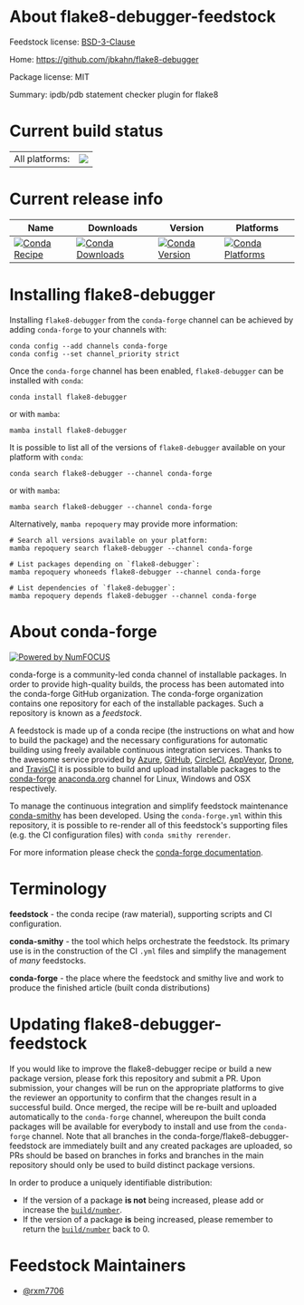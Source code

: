 About flake8-debugger-feedstock
===============================

Feedstock license: [BSD-3-Clause](https://github.com/conda-forge/flake8-debugger-feedstock/blob/main/LICENSE.txt)

Home: https://github.com/jbkahn/flake8-debugger

Package license: MIT

Summary: ipdb/pdb statement checker plugin for flake8

Current build status
====================


<table><tr><td>All platforms:</td>
    <td>
      <a href="https://dev.azure.com/conda-forge/feedstock-builds/_build/latest?definitionId=20862&branchName=main">
        <img src="https://dev.azure.com/conda-forge/feedstock-builds/_apis/build/status/flake8-debugger-feedstock?branchName=main">
      </a>
    </td>
  </tr>
</table>

Current release info
====================

| Name | Downloads | Version | Platforms |
| --- | --- | --- | --- |
| [![Conda Recipe](https://img.shields.io/badge/recipe-flake8--debugger-green.svg)](https://anaconda.org/conda-forge/flake8-debugger) | [![Conda Downloads](https://img.shields.io/conda/dn/conda-forge/flake8-debugger.svg)](https://anaconda.org/conda-forge/flake8-debugger) | [![Conda Version](https://img.shields.io/conda/vn/conda-forge/flake8-debugger.svg)](https://anaconda.org/conda-forge/flake8-debugger) | [![Conda Platforms](https://img.shields.io/conda/pn/conda-forge/flake8-debugger.svg)](https://anaconda.org/conda-forge/flake8-debugger) |

Installing flake8-debugger
==========================

Installing `flake8-debugger` from the `conda-forge` channel can be achieved by adding `conda-forge` to your channels with:

```
conda config --add channels conda-forge
conda config --set channel_priority strict
```

Once the `conda-forge` channel has been enabled, `flake8-debugger` can be installed with `conda`:

```
conda install flake8-debugger
```

or with `mamba`:

```
mamba install flake8-debugger
```

It is possible to list all of the versions of `flake8-debugger` available on your platform with `conda`:

```
conda search flake8-debugger --channel conda-forge
```

or with `mamba`:

```
mamba search flake8-debugger --channel conda-forge
```

Alternatively, `mamba repoquery` may provide more information:

```
# Search all versions available on your platform:
mamba repoquery search flake8-debugger --channel conda-forge

# List packages depending on `flake8-debugger`:
mamba repoquery whoneeds flake8-debugger --channel conda-forge

# List dependencies of `flake8-debugger`:
mamba repoquery depends flake8-debugger --channel conda-forge
```


About conda-forge
=================

[![Powered by
NumFOCUS](https://img.shields.io/badge/powered%20by-NumFOCUS-orange.svg?style=flat&colorA=E1523D&colorB=007D8A)](https://numfocus.org)

conda-forge is a community-led conda channel of installable packages.
In order to provide high-quality builds, the process has been automated into the
conda-forge GitHub organization. The conda-forge organization contains one repository
for each of the installable packages. Such a repository is known as a *feedstock*.

A feedstock is made up of a conda recipe (the instructions on what and how to build
the package) and the necessary configurations for automatic building using freely
available continuous integration services. Thanks to the awesome service provided by
[Azure](https://azure.microsoft.com/en-us/services/devops/), [GitHub](https://github.com/),
[CircleCI](https://circleci.com/), [AppVeyor](https://www.appveyor.com/),
[Drone](https://cloud.drone.io/welcome), and [TravisCI](https://travis-ci.com/)
it is possible to build and upload installable packages to the
[conda-forge](https://anaconda.org/conda-forge) [anaconda.org](https://anaconda.org/)
channel for Linux, Windows and OSX respectively.

To manage the continuous integration and simplify feedstock maintenance
[conda-smithy](https://github.com/conda-forge/conda-smithy) has been developed.
Using the ``conda-forge.yml`` within this repository, it is possible to re-render all of
this feedstock's supporting files (e.g. the CI configuration files) with ``conda smithy rerender``.

For more information please check the [conda-forge documentation](https://conda-forge.org/docs/).

Terminology
===========

**feedstock** - the conda recipe (raw material), supporting scripts and CI configuration.

**conda-smithy** - the tool which helps orchestrate the feedstock.
                   Its primary use is in the construction of the CI ``.yml`` files
                   and simplify the management of *many* feedstocks.

**conda-forge** - the place where the feedstock and smithy live and work to
                  produce the finished article (built conda distributions)


Updating flake8-debugger-feedstock
==================================

If you would like to improve the flake8-debugger recipe or build a new
package version, please fork this repository and submit a PR. Upon submission,
your changes will be run on the appropriate platforms to give the reviewer an
opportunity to confirm that the changes result in a successful build. Once
merged, the recipe will be re-built and uploaded automatically to the
`conda-forge` channel, whereupon the built conda packages will be available for
everybody to install and use from the `conda-forge` channel.
Note that all branches in the conda-forge/flake8-debugger-feedstock are
immediately built and any created packages are uploaded, so PRs should be based
on branches in forks and branches in the main repository should only be used to
build distinct package versions.

In order to produce a uniquely identifiable distribution:
 * If the version of a package **is not** being increased, please add or increase
   the [``build/number``](https://docs.conda.io/projects/conda-build/en/latest/resources/define-metadata.html#build-number-and-string).
 * If the version of a package **is** being increased, please remember to return
   the [``build/number``](https://docs.conda.io/projects/conda-build/en/latest/resources/define-metadata.html#build-number-and-string)
   back to 0.

Feedstock Maintainers
=====================

* [@rxm7706](https://github.com/rxm7706/)

